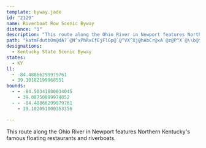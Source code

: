 ```yaml
---
template: byway.jade
id: "2129"
name: Riverboat Row Scenic Byway
distance: "1"
description: "This route along the Ohio River in Newport features Northern Kentucky's famous floating restaurants and riverboats."
path: "katmFdutbOm@dA?`@N^xPhRxCfEjFlGp@`@^VX^Xj@hAbCr@xA`@z@P^X`@\\b@\\^Zf@Td@Tj@\\r@^~@Xv@Vp@Tf@Rf@dEzJp@|@hAl@x@PnBLlGJl@Ph@`@zBdAfBfArBRrBD"
designations: 
  - Kentucky State Scenic Byway
states: 
  - KY
ll: 
  - -84.48866299979761
  - 39.10182199968551
bounds: 
  - - -84.50341800034045
    - 39.08750899974052
  - - -84.48866299979761
    - 39.102051000353356

---
```


This route along the Ohio River in Newport features Northern Kentucky's famous floating restaurants and riverboats.